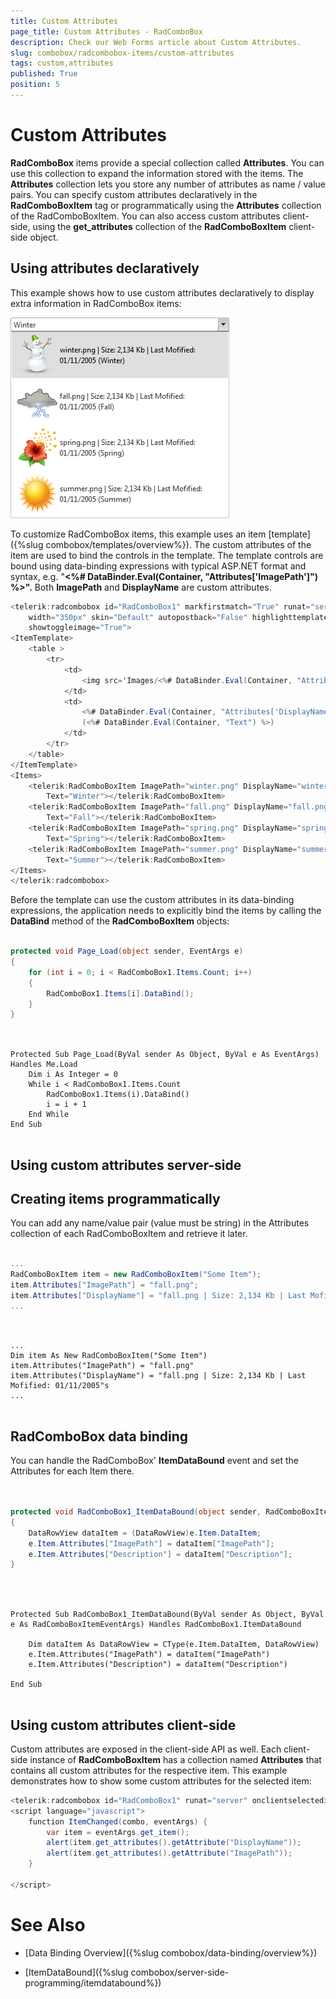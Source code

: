 ```yaml
---
title: Custom Attributes
page_title: Custom Attributes - RadComboBox
description: Check our Web Forms article about Custom Attributes.
slug: combobox/radcombobox-items/custom-attributes
tags: custom,attributes
published: True
position: 5
---
```


# Custom Attributes



**RadComboBox** items provide a special collection called **Attributes**. You can use this collection to expand the information stored with the items. The **Attributes** collection lets you store any number of attributes as name / value pairs. You can specify custom attributes declaratively in the **RadComboBoxItem** tag or programmatically using the **Attributes** collection of the RadComboBoxItem. You can also access custom attributes client-side, using the **get_attributes** collection of the **RadComboBoxItem** client-side object.

## Using attributes declaratively

This example shows how to use custom attributes declaratively to display extra information in RadComboBox items:

![ComboBox Custom Attributes Images](images/combobox_customattributeimages.png)

To customize RadComboBox items, this example uses an item [template]({%slug combobox/templates/overview%}). The custom attributes of the item are used to bind the controls in the template. The template controls are bound using data-binding expressions with typical ASP.NET format and syntax, e.g. "**<%# DataBinder.Eval(Container, "Attributes['ImagePath']") %>".** Both **ImagePath** and **DisplayName** are custom attributes.

````C#
<telerik:radcombobox id="RadComboBox1" markfirstmatch="True" runat="server" height="297px"
	width="350px" skin="Default" autopostback="False" highlighttemplateditems="True"
	showtoggleimage="True">
<ItemTemplate>
	<table >
		<tr>
			<td>
				<img src='Images/<%# DataBinder.Eval(Container, "Attributes['ImagePath']") %>' alt="" />
			</td>
			<td>
				<%# DataBinder.Eval(Container, "Attributes['DisplayName']") %>
				(<%# DataBinder.Eval(Container, "Text") %>)
			</td>
		</tr>
	</table>
</ItemTemplate>
<Items>
	<telerik:RadComboBoxItem ImagePath="winter.png" DisplayName="winter.png | Size: 2,134 Kb | Last Mofified: 01/11/2005"
		Text="Winter"></telerik:RadComboBoxItem>
	<telerik:RadComboBoxItem ImagePath="fall.png" DisplayName="fall.png | Size: 2,134 Kb | Last Mofified: 01/11/2005"
		Text="Fall"></telerik:RadComboBoxItem>
	<telerik:RadComboBoxItem ImagePath="spring.png" DisplayName="spring.png | Size: 2,134 Kb | Last Mofified: 01/11/2005"
		Text="Spring"></telerik:RadComboBoxItem>
	<telerik:RadComboBoxItem ImagePath="summer.png" DisplayName="summer.png | Size: 2,134 Kb | Last Mofified: 01/11/2005"
		Text="Summer"></telerik:RadComboBoxItem>
</Items>
</telerik:radcombobox>
````



Before the template can use the custom attributes in its data-binding expressions, the application needs to explicitly bind the items by calling the **DataBind** method of the **RadComboBoxItem** objects:



````C#
	     
protected void Page_Load(object sender, EventArgs e)
{   
	for (int i = 0; i < RadComboBox1.Items.Count; i++)   
	{      
		RadComboBox1.Items[i].DataBind();   
	}      
}
				
````
````VB.NET
	     
Protected Sub Page_Load(ByVal sender As Object, ByVal e As EventArgs) Handles Me.Load
	Dim i As Integer = 0
	While i < RadComboBox1.Items.Count
		RadComboBox1.Items(i).DataBind()
		i = i + 1
	End While
End Sub
	
````


## Using custom attributes server-side

## Creating items programmatically

You can add any name/value pair (value must be string) in the Attributes collection of each RadComboBoxItem and retrieve it later.



````C#
	
...
RadComboBoxItem item = new RadComboBoxItem("Some Item");
item.Attributes["ImagePath"] = "fall.png";
item.Attributes["DisplayName"] = "fall.png | Size: 2,134 Kb | Last Mofified: 01/11/2005";
...
	          
````
````VB.NET
	
...
Dim item As New RadComboBoxItem("Some Item")
item.Attributes("ImagePath") = "fall.png"
item.Attributes("DisplayName") = "fall.png | Size: 2,134 Kb | Last Mofified: 01/11/2005"s
...
	
````


## RadComboBox data binding

You can handle the RadComboBox' **ItemDataBound** event and set the Attributes for each Item there.



````C#
	     
	
protected void RadComboBox1_ItemDataBound(object sender, RadComboBoxItemEventArgs e)
{    
	DataRowView dataItem = (DataRowView)e.Item.DataItem;
	e.Item.Attributes["ImagePath"] = dataItem["ImagePath"];    
	e.Item.Attributes["Description"] = dataItem["Description"];
}
				
````
````VB.NET
	
	
Protected Sub RadComboBox1_ItemDataBound(ByVal sender As Object, ByVal e As RadComboBoxItemEventArgs) Handles RadComboBox1.ItemDataBound

	Dim dataItem As DataRowView = CType(e.Item.DataItem, DataRowView)
	e.Item.Attributes("ImagePath") = dataItem("ImagePath")
	e.Item.Attributes("Description") = dataItem("Description")

End Sub
	
````


## Using custom attributes client-side

Custom attributes are exposed in the client-side API as well. Each client-side instance of **RadComboBoxItem** has a collection named **Attributes** that contains all custom attributes for the respective item. This example demonstrates how to show some custom attributes for the selected item:

````C#
<telerik:radcombobox id="RadComboBox1" runat="server" onclientselectedindexchanging="ItemChanged" />
<script language="javascript">
	function ItemChanged(combo, eventArgs) {
		var item = eventArgs.get_item();
		alert(item.get_attributes().getAttribute("DisplayName"));
		alert(item.get_attributes().getAttribute("ImagePath"));
	}

</script>
````



# See Also

 * [Data Binding Overview]({%slug combobox/data-binding/overview%})

 * [ItemDataBound]({%slug combobox/server-side-programming/itemdatabound%})
